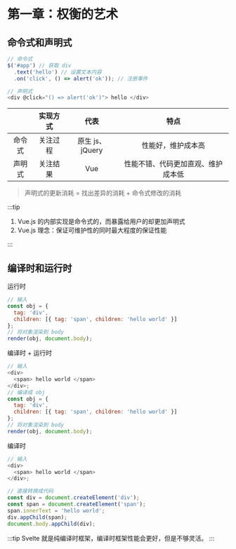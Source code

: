 # 第一章：权衡的艺术

## 命令式和声明式

```javascript
// 命令式
$('#app') // 获取 div
  .text('hello') // 设置文本内容
  .on('click', () => alert('ok')); // 注册事件

// 声明式
<div @click="() => alert('ok')"> hello </div>
```

|        | 实现方式 |      代表       |                特点                |
| :----: | :------: | :-------------: | :--------------------------------: |
| 命令式 | 关注过程 | 原生 js、jQuery |         性能好，维护成本高         |
| 声明式 | 关注结果 |       Vue       | 性能不错、代码更加直观、维护成本低 |

> 声明式的更新消耗 = 找出差异的消耗 + 命令式修改的消耗

:::tip

1. Vue.js 的内部实现是命令式的，而暴露给用户的却更加声明式
2. Vue.js 理念：保证可维护性的同时最大程度的保证性能

:::

## 编译时和运行时

运行时

```javascript
// 输入
const obj = {
  tag: 'div',
  children: [{ tag: 'span', children: 'hello world' }]
};
// 将对象渲染到 body
render(obj, document.body);
```

编译时 + 运行时

```js
// 输入
<div>
  <span> hello world </span>
</div>;
// 编译成 obj
const obj = {
  tag: 'div',
  children: [{ tag: 'span', children: 'hello world' }]
};
// 将对象渲染到 body
render(obj, document.body);
```

编译时

```js
// 输入
<div>
  <span> hello world </span>
</div>;

// 直接转换成代码
const div = document.createElement('div');
const span = document.createElement('span');
span.innerText = 'hello world';
div.appChild(span);
document.body.appChild(div);
```

:::tip
Svelte 就是纯编译时框架，编译时框架性能会更好，但是不够灵活。
:::
